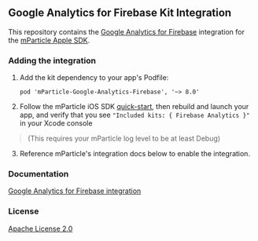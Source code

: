 ## Google Analytics for Firebase Kit Integration

This repository contains the [Google Analytics for Firebase](https://firebase.google.com/) integration for the [mParticle Apple SDK](https://github.com/mParticle/mparticle-apple-sdk).

### Adding the integration

1. Add the kit dependency to your app's Podfile:

    ```
    pod 'mParticle-Google-Analytics-Firebase', '~> 8.0'
    ```

2. Follow the mParticle iOS SDK [quick-start](https://github.com/mParticle/mparticle-apple-sdk), then rebuild and launch your app, and verify that you see `"Included kits: { Firebase Analytics }"` in your Xcode console 

> (This requires your mParticle log level to be at least Debug)

3. Reference mParticle's integration docs below to enable the integration.

### Documentation

[Google Analytics for Firebase integration](https://docs.mparticle.com/integrations/firebase/event/)

### License

[Apache License 2.0](http://www.apache.org/licenses/LICENSE-2.0)
